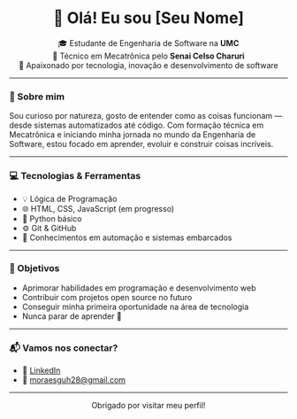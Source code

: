 <h1 align="center">👋 Olá! Eu sou [Seu Nome]</h1>

<p align="center">
  🎓 Estudante de Engenharia de Software na <strong>UMC</strong> <br>
  🔧 Técnico em Mecatrônica pelo <strong>Senai Celso Charuri</strong> <br>
  🚀 Apaixonado por tecnologia, inovação e desenvolvimento de software
</p>

---

### 🧠 Sobre mim

Sou curioso por natureza, gosto de entender como as coisas funcionam — desde sistemas automatizados até código. Com formação técnica em Mecatrônica e iniciando minha jornada no mundo da Engenharia de Software, estou focado em aprender, evoluir e construir coisas incríveis.

---

### 💻 Tecnologias & Ferramentas

- 💡 Lógica de Programação
- 🌐 HTML, CSS, JavaScript (em progresso)
- 🐍 Python básico
- ⚙️ Git & GitHub
- 🔧 Conhecimentos em automação e sistemas embarcados

---

### 🎯 Objetivos

- Aprimorar habilidades em programação e desenvolvimento web
- Contribuir com projetos open source no futuro
- Conseguir minha primeira oportunidade na área de tecnologia
- Nunca parar de aprender 🚀

---

### 📬 Vamos nos conectar?

- 💼 [LinkedIn](https://www.linkedin.com/in/devgustavomoraes)
- 📧 moraesguh28@gmail.com

---

<p align="center">
   Obrigado por visitar meu perfil! 
</p>
